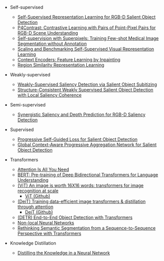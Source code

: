 - Self-supervised
  + [Self-Supervised Representation Learning for RGB-D Salient Object Detection](https://arxiv.org/pdf/2101.12482.pdf)
  + [P4Contrast: Contrastive Learning with Pairs of Point-Pixel Pairs for RGB-D Scene Understanding](https://arxiv.org/pdf/2012.13089.pdf)
  + [Self-supervision with Superpixels: Training Few-shot Medical Image Segmentation without Annotation](https://arxiv.org/pdf/2007.09886.pdf)
  + [Scaling and Benchmarking Self-Supervised Visual Representation Learning](https://arxiv.org/pdf/1905.01235.pdf)
  + [Context Encoders: Feature Learning by Inpainting](https://arxiv.org/pdf/1604.07379.pdf)
  + [Region Similarity Representation Learning](https://arxiv.org/pdf/2103.12902.pdf)


- Weakly-supervised
  + [Weakly-Supervised Saliency Detection via Salient Object Subitizing](https://arxiv.org/pdf/2101.00932.pdf)
  + [Structure-Consistent Weakly Supervised Salient Object Detection with Local Saliency Coherence](https://arxiv.org/pdf/2012.04404.pdf)

- Semi-supervised
  + [Synergistic Saliency and Depth Prediction for RGB-D Saliency Detection](https://arxiv.org/pdf/2007.01711.pdf)

- Supervised
  + [Progressive Self-Guided Loss for Salient Object Detection](https://arxiv.org/pdf/2101.02412.pdf)
  + [Global Context-Aware Progressive Aggregation Network for Salient Object Detection](https://arxiv.org/pdf/2003.00651.pdf)

- Transformers
  + [Attention Is All You Need](https://arxiv.org/pdf/1706.03762.pdf)
  + [BERT: Pre-training of Deep Bidirectional Transformers for Language Understanding](https://arxiv.org/pdf/1810.04805.pdf)
  + [(ViT) An image is worth 16X16 words: transformers for image recognition at scale](https://arxiv.org/pdf/2010.11929.pdf)
    + [ViT (Github)](https://github.com/google-research/vision_transformer)
  + [(DeiT) Training data-efficient image transformers & distillation through attention](https://arxiv.org/pdf/2012.12877.pdf)
    + [DeiT (Github)](https://github.com/facebookresearch/deit)
  + [(DETR) End-to-End Object Detection with Transformers](https://arxiv.org/pdf/2005.12872.pdf)
  + [Non-local Neural Networks](https://arxiv.org/pdf/1711.07971.pdf)
  + [Rethinking Semantic Segmentation from a Sequence-to-Sequence Perspective with Transformers](https://arxiv.org/pdf/2012.15840.pdf)

- Knowledge Distillation
  + [Distilling the Knowledge in a Neural Network](https://arxiv.org/pdf/1503.02531.pdf)
